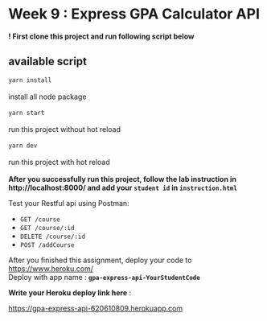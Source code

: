 # Week 9 : Express GPA Calculator API

<b>! First clone this project and run following script below </b>

## available script

`yarn install` <br><br>
install all node package <br><br>
`yarn start`<br><br>
run this project without hot reload<br><br>
`yarn dev` <br><br>
run this project with hot reload
<br><br>
<b>After you successfully run this project, follow the lab instruction in http://localhost:8000/ and add your `student id` in `instruction.html` </b>

Test your Restful api using Postman:
- `GET /course`
- `GET /course/:id`
- `DELETE /course/:id`
- `POST /addCourse`

After you finished this assignment, deploy your code to https://www.heroku.com/ <br>
Deploy with app name : <b>`gpa-express-api-YourStudentCode`</b>

**Write your Heroku deploy link here** : 

https://gpa-express-api-620610809.herokuapp.com
